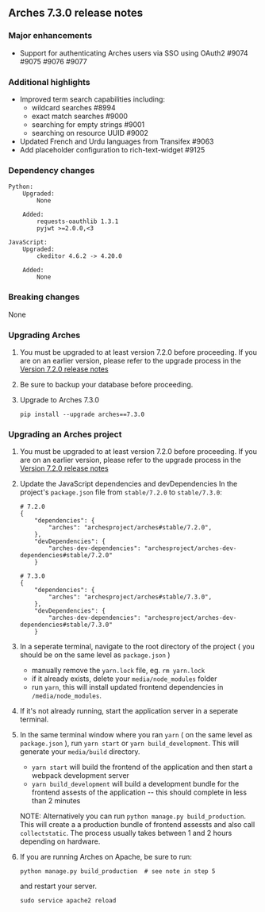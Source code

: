 Arches 7.3.0 release notes
------------------------

### Major enhancements
- Support for authenticating Arches users via SSO using OAuth2 #9074 #9075 #9076 #9077

### Additional highlights
- Improved term search capabilities including:
  - wildcard searches #8994
  - exact match searches #9000
  - searching for empty strings #9001
  - searching on resource UUID #9002
- Updated French and Urdu languages from Transifex #9063
- Add placeholder configuration to rich-text-widget #9125

### Dependency changes
```
Python:
    Upgraded:
        None

    Added:
        requests-oauthlib 1.3.1
        pyjwt >=2.0.0,<3

JavaScript:
    Upgraded:
        ckeditor 4.6.2 -> 4.20.0

    Added:
        None
```

### Breaking changes
None

### Upgrading Arches

1. You must be upgraded to at least version 7.2.0 before proceeding. If you are on an earlier version, please refer to the upgrade process in the [Version 7.2.0 release notes](https://github.com/archesproject/arches/blob/dev/7.2.x/releases/7.2.0.md)

2. Be sure to backup your database before proceeding.

3. Upgrade to Arches 7.3.0
    ```
    pip install --upgrade arches==7.3.0
    ```

### Upgrading an Arches project

1. You must be upgraded to at least version 7.2.0 before proceeding. If you are on an earlier version, please refer to the upgrade process in the [Version 7.2.0 release notes](https://github.com/archesproject/arches/blob/dev/7.2.x/releases/7.2.0.md)

2. Update the JavaScript dependencies and devDependencies
    In the project's `package.json` file from `stable/7.2.0` to `stable/7.3.0`:
    ```    
    # 7.2.0
    {
        "dependencies": {
            "arches": "archesproject/arches#stable/7.2.0",
        },
        "devDependencies": {
            "arches-dev-dependencies": "archesproject/arches-dev-dependencies#stable/7.2.0"
        }
    ```
    ```    
    # 7.3.0
    {
        "dependencies": {
            "arches": "archesproject/arches#stable/7.3.0",
        },
        "devDependencies": {
            "arches-dev-dependencies": "archesproject/arches-dev-dependencies#stable/7.3.0"
        }
    ```

3. In a seperate terminal, navigate to the root directory of the project ( you should be on the same level as `package.json` ) 
    - manually remove the `yarn.lock` file, eg. `rm yarn.lock`
    - if it already exists, delete your `media/node_modules` folder
    - run `yarn`, this will install updated frontend dependencies in `/media/node_modules`.

4. If it's not already running, start the application server in a seperate terminal.

5. In the same terminal window where you ran `yarn` ( on the same level as `package.json` ), run `yarn start` or `yarn build_development`. This will generate your `media/build` directory.
    - `yarn start` will build the frontend of the application and then start a webpack development server
    - `yarn build_development` will build a development bundle for the frontend assests of the application -- this should complete in less than 2 minutes

    NOTE: Alternatively you can run `python manage.py build_production`. This will create a a production bundle of frontend assessts and also call `collectstatic`. The process usually takes between 1 and 2 hours depending on hardware.

6. If you are running Arches on Apache, be sure to run:

    ```
    python manage.py build_production  # see note in step 5
    ```
    and restart your server.
    ```
    sudo service apache2 reload
    ```

